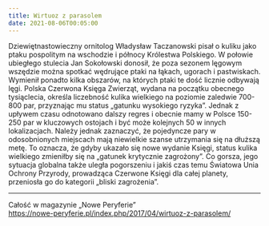 ```yaml
---
title: Wirtuoz z parasolem
date: 2021-08-06T00:05:00
---
```

Dziewiętnastowieczny ornitolog Władysław Taczanowski pisał o kuliku jako ptaku pospolitym na wschodzie i północy Królestwa Polskiego. W połowie ubiegłego stulecia Jan Sokołowski donosił, że poza sezonem lęgowym wszędzie można spotkać wędrujące ptaki na łąkach, ugorach i pastwiskach. Wymienił ponadto kilka obszarów, na których ptaki te dość licznie odbywają lęgi. Polska Czerwona Księga Zwierząt, wydana na początku obecnego tysiąclecia, określa liczebność kulika wielkiego na poziomie zaledwie 700-800 par, przyznając mu status „gatunku wysokiego ryzyka”. Jednak z upływem czasu odnotowano dalszy regres i obecnie mamy w Polsce 150-250 par w kluczowych ostojach i być może kolejnych 50 w innych lokalizacjach. Należy jednak zaznaczyć, że pojedyncze pary w odosobnionych miejscach mają niewielkie szanse utrzymania się na dłuższą metę. To oznacza, że gdyby ukazało się nowe wydanie Księgi, status kulika wielkiego zmieniłby się na „gatunek krytycznie zagrożony”. Co gorsza, jego sytuacja globalna także uległa pogorszeniu i jakiś czas temu Światowa Unia Ochrony Przyrody, prowadząca Czerwone Księgi dla całej planety, przeniosła go do kategorii „bliski zagrożenia”.

***

Całość w magazynie „Nowe Peryferie”  
<https://nowe-peryferie.pl/index.php/2017/04/wirtuoz-z-parasolem/>